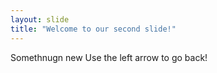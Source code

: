 ```yaml
---
layout: slide
title: "Welcome to our second slide!"
---
```

Somethnugn new
Use the left arrow to go back!
